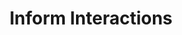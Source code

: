 ---
type: principle
title: Inform Interactions
summary: Reduce the complexity of using Watson by informing the user's interactions as they collaborate with Watson to accomplish desired tasks.
callout: This relies on the principle of Informing Interactions.
recommendations:
	- Demonstrate Watson's heavy lifting
	- Increase transparency when it helps the user
	- Present insights early on
	- Display Watson's insights as the user needs them
examples:
	inform-one:
		- image: images/visual/inform-one.svg
		- description: Demonstrate Watson’s heavy lifting with visual metaphors and indications of the actions Watson takes.
		- explanation:
			- Primary Insights
			- "See other hypotheses"
	inform-two:
		- image: images/visual/inform-two.svg
		- description: Increase transparency when it helps the user trust the accuracy of the insights Watson returns.
		- explanation:
			- "Watson is analyzing 115 out of 150 data sets"
	inform-three:
		- image: images/visual/inform-three.svg
		- description: Present insights early on, with an indication of accuracy or obscurity.
		- explanation:
			- "This answer was chosen because..."
	inform-four:
		- image: images/visual/inform-four.svg
		- description: Display Watson's insights as the user needs them, so that interfaces aren't cluttered or overwhelming.
		- explanation:
			- "Show / Hide additional explanation"
			- Additional explanation
---